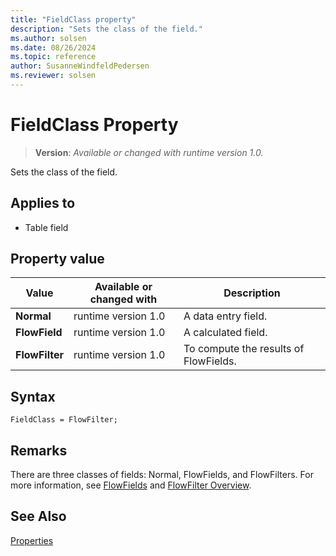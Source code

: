 ```yaml
---
title: "FieldClass property"
description: "Sets the class of the field."
ms.author: solsen
ms.date: 08/26/2024
ms.topic: reference
author: SusanneWindfeldPedersen
ms.reviewer: solsen
---
```

[//]: # (START>DO_NOT_EDIT)
[//]: # (IMPORTANT:Do not edit any of the content between here and the END>DO_NOT_EDIT.)
[//]: # (Any modifications should be made in the .xml files in the ModernDev repo.)
# FieldClass Property
> **Version**: _Available or changed with runtime version 1.0._

Sets the class of the field.

## Applies to
-   Table field

## Property value

|Value|Available or changed with|Description|
|-----------|-----------|---------------------------------------|
|**Normal**|runtime version 1.0|A data entry field.|
|**FlowField**|runtime version 1.0|A calculated field.|
|**FlowFilter**|runtime version 1.0|To compute the results of FlowFields.|

[//]: # (IMPORTANT: END>DO_NOT_EDIT)

## Syntax

```AL
FieldClass = FlowFilter;
```  

## Remarks  

There are three classes of fields: Normal, FlowFields, and FlowFilters. For more information, see [FlowFields](../devenv-flowfields.md) and [FlowFilter Overview](../devenv-flowfilter-overview.md).  
  
## See Also
  
[Properties](devenv-properties.md)   
 